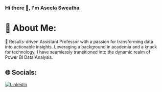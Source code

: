 ### Hi there 👋, I'm Aseela Sweatha

# 💫 About Me:
🔭 Results-driven Assistant Professor with a passion for transforming data into actionable insights. Leveraging a background in academia and a knack for technology, I have seamlessly transitioned into the dynamic realm of Power BI Data Analysis.


## 🌐 Socials:
[![LinkedIn](https://img.shields.io/badge/LinkedIn-%230077B5.svg?logo=linkedin&logoColor=white)](https://www.linkedin.com/in/aseela-sweatha)
